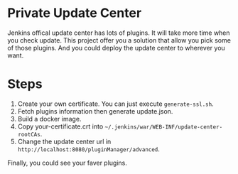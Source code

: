 # Private Update Center

Jenkins offical update center has lots of plugins. It will take more time when you check update. This project offer you a solution that allow you pick some of those
plugins. And you could deploy the update center to wherever you want.

# Steps

1. Create your own certificate. You can just execute `generate-ssl.sh`.
2. Fetch plugins information then generate update.json.
3. Build a docker image.
4. Copy your-certificate.crt into `~/.jenkins/war/WEB-INF/update-center-rootCAs`.
5. Change the update center url in `http://localhost:8080/pluginManager/advanced`.

Finally, you could see your faver plugins.